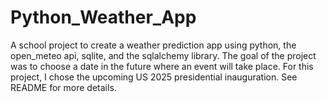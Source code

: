 # Python_Weather_App
A school project to create a weather prediction app using python, the open_meteo api, sqlite, and the sqlalchemy library. The goal of the project was to choose a date in the future where an event will take place. For this project, I chose the upcoming US 2025 presidential inauguration. See README for more details.
